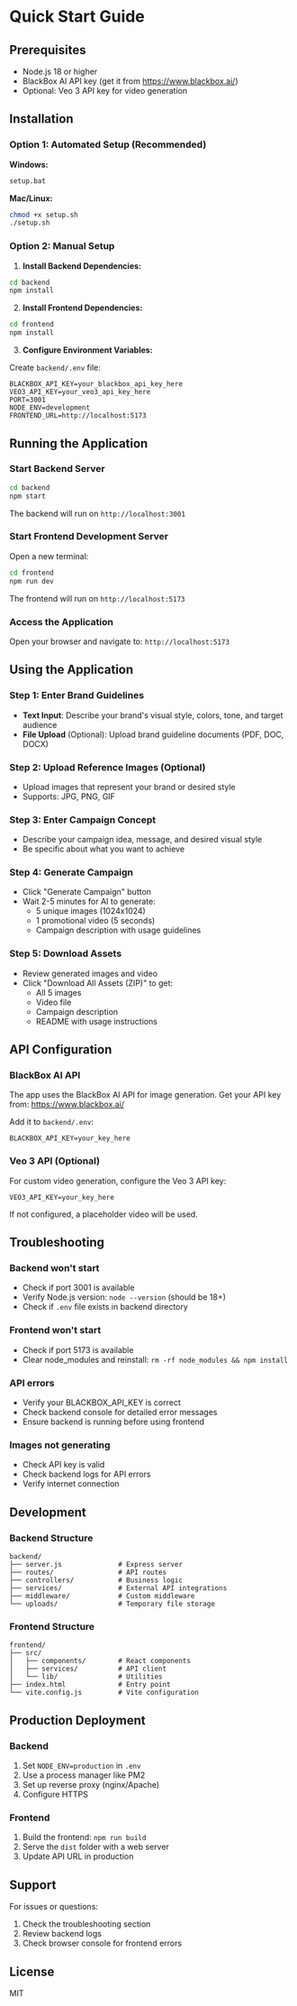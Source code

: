 # Quick Start Guide

## Prerequisites

- Node.js 18 or higher
- BlackBox AI API key (get it from https://www.blackbox.ai/)
- Optional: Veo 3 API key for video generation

## Installation

### Option 1: Automated Setup (Recommended)

**Windows:**
```bash
setup.bat
```

**Mac/Linux:**
```bash
chmod +x setup.sh
./setup.sh
```

### Option 2: Manual Setup

1. **Install Backend Dependencies:**
```bash
cd backend
npm install
```

2. **Install Frontend Dependencies:**
```bash
cd frontend
npm install
```

3. **Configure Environment Variables:**

Create `backend/.env` file:
```env
BLACKBOX_API_KEY=your_blackbox_api_key_here
VEO3_API_KEY=your_veo3_api_key_here
PORT=3001
NODE_ENV=development
FRONTEND_URL=http://localhost:5173
```

## Running the Application

### Start Backend Server

```bash
cd backend
npm start
```

The backend will run on `http://localhost:3001`

### Start Frontend Development Server

Open a new terminal:

```bash
cd frontend
npm run dev
```

The frontend will run on `http://localhost:5173`

### Access the Application

Open your browser and navigate to: `http://localhost:5173`

## Using the Application

### Step 1: Enter Brand Guidelines
- **Text Input**: Describe your brand's visual style, colors, tone, and target audience
- **File Upload** (Optional): Upload brand guideline documents (PDF, DOC, DOCX)

### Step 2: Upload Reference Images (Optional)
- Upload images that represent your brand or desired style
- Supports: JPG, PNG, GIF

### Step 3: Enter Campaign Concept
- Describe your campaign idea, message, and desired visual style
- Be specific about what you want to achieve

### Step 4: Generate Campaign
- Click "Generate Campaign" button
- Wait 2-5 minutes for AI to generate:
  - 5 unique images (1024x1024)
  - 1 promotional video (5 seconds)
  - Campaign description with usage guidelines

### Step 5: Download Assets
- Review generated images and video
- Click "Download All Assets (ZIP)" to get:
  - All 5 images
  - Video file
  - Campaign description
  - README with usage instructions

## API Configuration

### BlackBox AI API

The app uses the BlackBox AI API for image generation. Get your API key from:
https://www.blackbox.ai/

Add it to `backend/.env`:
```env
BLACKBOX_API_KEY=your_key_here
```

### Veo 3 API (Optional)

For custom video generation, configure the Veo 3 API key:
```env
VEO3_API_KEY=your_key_here
```

If not configured, a placeholder video will be used.

## Troubleshooting

### Backend won't start
- Check if port 3001 is available
- Verify Node.js version: `node --version` (should be 18+)
- Check if `.env` file exists in backend directory

### Frontend won't start
- Check if port 5173 is available
- Clear node_modules and reinstall: `rm -rf node_modules && npm install`

### API errors
- Verify your BLACKBOX_API_KEY is correct
- Check backend console for detailed error messages
- Ensure backend is running before using frontend

### Images not generating
- Check API key is valid
- Check backend logs for API errors
- Verify internet connection

## Development

### Backend Structure
```
backend/
├── server.js              # Express server
├── routes/                # API routes
├── controllers/           # Business logic
├── services/              # External API integrations
├── middleware/            # Custom middleware
└── uploads/               # Temporary file storage
```

### Frontend Structure
```
frontend/
├── src/
│   ├── components/        # React components
│   ├── services/          # API client
│   └── lib/               # Utilities
├── index.html             # Entry point
└── vite.config.js         # Vite configuration
```

## Production Deployment

### Backend
1. Set `NODE_ENV=production` in `.env`
2. Use a process manager like PM2
3. Set up reverse proxy (nginx/Apache)
4. Configure HTTPS

### Frontend
1. Build the frontend: `npm run build`
2. Serve the `dist` folder with a web server
3. Update API URL in production

## Support

For issues or questions:
1. Check the troubleshooting section
2. Review backend logs
3. Check browser console for frontend errors

## License

MIT
